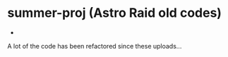 # summer-proj (Astro Raid old codes)
-

A lot of the code has been refactored since these uploads...
